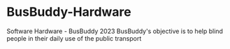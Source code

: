 # BusBuddy-Hardware
 Software Hardware - BusBuddy 2023
BusBuddy's objective is to help blind people in their daily use of the public transport
